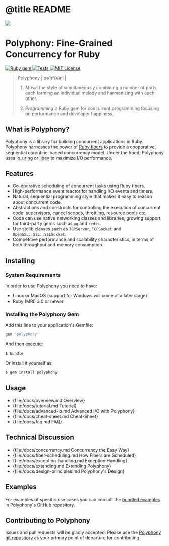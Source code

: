 # @title README

<img src="https://github.com/digital-fabric/polyphony/raw/master/docs/assets/polyphony-logo.png">

# Polyphony: Fine-Grained Concurrency for Ruby

<a href="http://rubygems.org/gems/polyphony">
  <img src="https://badge.fury.io/rb/polyphony.svg" alt="Ruby gem">
</a>
<a href="https://github.com/digital-fabric/polyphony/actions?query=workflow%3ATests">
  <img src="https://github.com/digital-fabric/polyphony/workflows/Tests/badge.svg" alt="Tests">
</a>
<a href="https://github.com/digital-fabric/polyphony/blob/master/LICENSE">
  <img src="https://img.shields.io/badge/license-MIT-blue.svg" alt="MIT License">
</a>

> Polyphony \| pəˈlɪf\(ə\)ni \|
>
> 1. _Music_ the style of simultaneously combining a number of parts, each
>    forming an individual melody and harmonizing with each other.
>
> 2. _Programming_ a Ruby gem for concurrent programming focusing on performance
>    and developer happiness.

## What is Polyphony?

Polyphony is a library for building concurrent applications in Ruby. Polyphony
harnesses the power of [Ruby fibers](https://ruby-doc.org/core-2.5.1/Fiber.html)
to provide a cooperative, sequential coroutine-based concurrency model. Under
the hood, Polyphony uses
[io_uring](https://unixism.net/loti/what_is_io_uring.html) or
[libev](https://github.com/enki/libev) to maximize I/O performance.

## Features

* Co-operative scheduling of concurrent tasks using Ruby fibers.
* High-performance event reactor for handling I/O events and timers.
* Natural, sequential programming style that makes it easy to reason about
  concurrent code.
* Abstractions and constructs for controlling the execution of concurrent code:
  supervisors, cancel scopes, throttling, resource pools etc.
* Code can use native networking classes and libraries, growing support for
  third-party gems such as `pg` and `redis`.
* Use stdlib classes such as `TCPServer`, `TCPSocket` and
  `OpenSSL::SSL::SSLSocket`.
* Competitive performance and scalability characteristics, in terms of both
  throughput and memory consumption.

## Installing

### System Requirements

In order to use Polyphony you need to have:

- Linux or MacOS (support for Windows will come at a later stage)
- Ruby (MRI) 3.0 or newer

### Installing the Polyphony Gem

Add this line to your application's Gemfile:

```ruby
gem 'polyphony'
```

And then execute:

```bash
$ bundle
```

Or install it yourself as:

```bash
$ gem install polyphony
```

## Usage

- {file:/docs/overview.md           Overview}
- {file:/docs/tutorial.md           Tutorial}
- {file:/docs/advanced-io.md        Advanced I/O with Polyphony}
- {file:/docs/cheat-sheet.md        Cheat-Sheet}
- {file:/docs/faq.md                FAQ}

## Technical Discussion

- {file:/docs/concurrency.md        Concurrency the Easy Way}
- {file:/docs/fiber-scheduling.md   How Fibers are Scheduled}
- {file:/docs/exception-handling.md Exception Handling}
- {file:/docs/extending.md          Extending Polyphony}
- {file:/docs/design-principles.md  Polyphony's Design}

## Examples

For examples of specific use cases you can consult the [bundled
examples](https://github.com/digital-fabric/polyphony/tree/master/examples) in
Polyphony's GitHub repository.

## Contributing to Polyphony

Issues and pull requests will be gladly accepted. Please use the [Polyphony git
repository](https://github.com/digital-fabric/polyphony) as your primary point
of departure for contributing.
